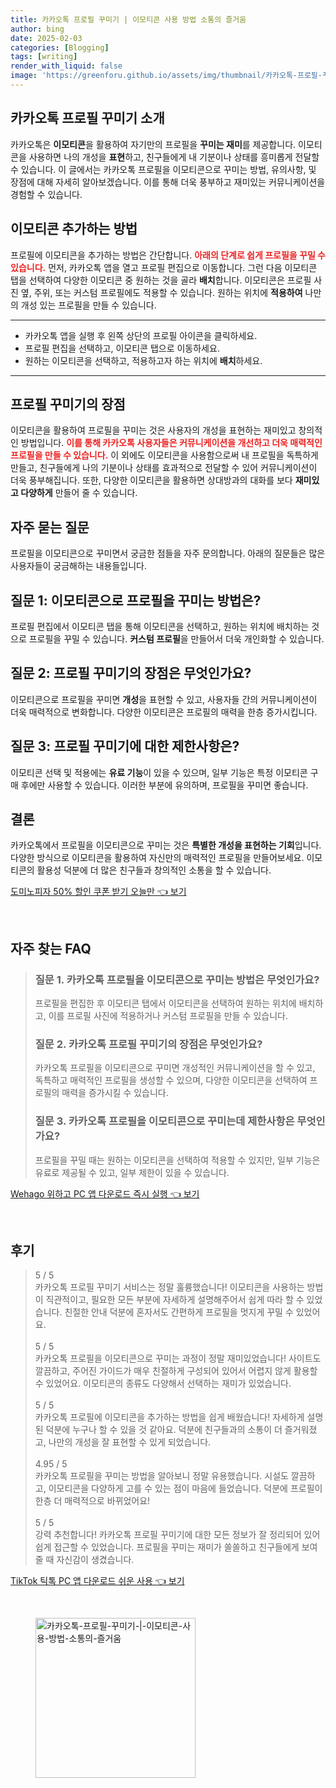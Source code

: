```yaml
---
title: 카카오톡 프로필 꾸미기 | 이모티콘 사용 방법 소통의 즐거움
author: bing
date: 2025-02-03
categories: [Blogging]
tags: [writing]
render_with_liquid: false
image: 'https://greenforu.github.io/assets/img/thumbnail/카카오톡-프로필-꾸미기-|-이모티콘-사용-방법-소통의-즐거움.webp'
---
```



<h2 id='프로필_꾸미기_소개'>카카오톡 프로필 꾸미기 소개</h2>

<p>카카오톡은 <b>이모티콘</b>을 활용하여 자기만의 프로필을 <b>꾸미는 재미</b>를 제공합니다. 이모티콘을 사용하면 나의 개성을 <b>표현</b>하고, 친구들에게 내 기분이나 상태를 흥미롭게 전달할 수 있습니다. 이 글에서는 카카오톡 프로필을 이모티콘으로 꾸미는 방법, 유의사항, 및 장점에 대해 자세히 알아보겠습니다. 이를 통해 더욱 풍부하고 재미있는 커뮤니케이션을 경험할 수 있습니다.</p>

<h2 id='이모티콘_추가하는_방법'>이모티콘 추가하는 방법</h2>

<p>프로필에 이모티콘을 추가하는 방법은 간단합니다. <b><span style="color: #ee2323;">아래의 단계로 쉽게 프로필을 꾸밀 수 있습니다.</span></b> 먼저, 카카오톡 앱을 열고 프로필 편집으로 이동합니다. 그런 다음 이모티콘 탭을 선택하여 다양한 이모티콘 중 원하는 것을 골라 <b>배치</b>합니다. 이모티콘은 프로필 사진 옆, 주위, 또는 커스텀 프로필에도 적용할 수 있습니다. 원하는 위치에 <b>적용하여</b> 나만의 개성 있는 프로필을 만들 수 있습니다.</p>

<hr />

<ul>
    <li>카카오톡 앱을 실행 후 왼쪽 상단의 프로필 아이콘을 클릭하세요.</li>
    <li>프로필 편집을 선택하고, 이모티콘 탭으로 이동하세요.</li>
    <li>원하는 이모티콘을 선택하고, 적용하고자 하는 위치에 <b>배치</b>하세요.</li>
</ul>

<hr />

<h2 id='프로필_꾸미기의_장점'>프로필 꾸미기의 장점</h2>

<p>이모티콘을 활용하여 프로필을 꾸미는 것은 사용자의 개성을 표현하는 재미있고 창의적인 방법입니다. <b><span style="color: #ee2323;">이를 통해 카카오톡 사용자들은 커뮤니케이션을 개선하고 더욱 매력적인 프로필을 만들 수 있습니다.</span></b> 이 외에도 이모티콘을 사용함으로써 내 프로필을 독특하게 만들고, 친구들에게 나의 기분이나 상태를 효과적으로 전달할 수 있어 커뮤니케이션이 더욱 풍부해집니다. 또한, 다양한 이모티콘을 활용하면 상대방과의 대화를 보다 <b>재미있고 다양하게</b> 만들어 줄 수 있습니다.</p>

<h2 id='자주_묻는_질문'>자주 묻는 질문</h2>

<p>프로필을 이모티콘으로 꾸미면서 궁금한 점들을 자주 문의합니다. 아래의 질문들은 많은 사용자들이 궁금해하는 내용들입니다.</p>

<h2 id='질문_1'>질문 1: 이모티콘으로 프로필을 꾸미는 방법은?</h2>

<p>프로필 편집에서 이모티콘 탭을 통해 이모티콘을 선택하고, 원하는 위치에 배치하는 것으로 프로필을 꾸밀 수 있습니다. <b>커스텀 프로필</b>을 만들어서 더욱 개인화할 수 있습니다.</p>

<h2 id='질문_2'>질문 2: 프로필 꾸미기의 장점은 무엇인가요?</h2>

<p>이모티콘으로 프로필을 꾸미면 <b>개성</b>을 표현할 수 있고, 사용자들 간의 커뮤니케이션이 더욱 매력적으로 변화합니다. 다양한 이모티콘은 프로필의 매력을 한층 증가시킵니다.</p>

<h2 id='질문_3'>질문 3: 프로필 꾸미기에 대한 제한사항은?</h2>

<p>이모티콘 선택 및 적용에는 <b>유료 기능</b>이 있을 수 있으며, 일부 기능은 특정 이모티콘 구매 후에만 사용할 수 있습니다. 이러한 부분에 유의하며, 프로필을 꾸미면 좋습니다.</p>

<h2 id='결론'>결론</h2>

<p>카카오톡에서 프로필을 이모티콘으로 꾸미는 것은 <b>특별한 개성을 표현하는 기회</b>입니다. 다양한 방식으로 이모티콘을 활용하여 자신만의 매력적인 프로필을 만들어보세요. 이모티콘의 활용성 덕분에 더 많은 친구들과 창의적인 소통을 할 수 있습니다.</p>


<p><a class="click-button" title="도미노피자 50% 할인 쿠폰 받기 오늘만" href="https://greenforu.github.io/posts/%EB%8F%84%EB%AF%B8%EB%85%B8%ED%94%BC%EC%9E%90-50-%ED%95%A0%EC%9D%B8-%EC%BF%A0%ED%8F%B0-%EB%B0%9B%EA%B8%B0-%EC%98%A4%EB%8A%98%EB%A7%8C/" rel="dofollow">도미노피자 50% 할인 쿠폰 받기 오늘만 👈 보기</a></p><br>
<h2 id='자주_찾는_FAQ'>자주 찾는 FAQ</h2>
<div itemscope="" itemtype="https://schema.org/FAQPage"> 
<blockquote> 
<div itemscope="" itemprop="mainEntity" itemtype="https://schema.org/Question"> 
<h3 itemprop="name">질문 1. 카카오톡 프로필을 이모티콘으로 꾸미는 방법은 무엇인가요?</h3> 
<div itemscope="" itemprop="acceptedAnswer" itemtype="https://schema.org/Answer"> 
<span itemprop="text"> 
<p>프로필을 편집한 후 이모티콘 탭에서 이모티콘을 선택하여 원하는 위치에 배치하고, 이를 프로필 사진에 적용하거나 커스텀 프로필을 만들 수 있습니다.</p> 
</span> 
</div> 
</div> 

<div itemscope="" itemprop="mainEntity" itemtype="https://schema.org/Question"> 
<h3 itemprop="name">질문 2. 카카오톡 프로필 꾸미기의 장점은 무엇인가요?</h3> 
<div itemscope="" itemprop="acceptedAnswer" itemtype="https://schema.org/Answer"> 
<span itemprop="text"> 
<p>카카오톡 프로필을 이모티콘으로 꾸미면 개성적인 커뮤니케이션을 할 수 있고, 독특하고 매력적인 프로필을 생성할 수 있으며, 다양한 이모티콘을 선택하여 프로필의 매력을 증가시킬 수 있습니다.</p> 
</span> 
</div> 
</div> 

<div itemscope="" itemprop="mainEntity" itemtype="https://schema.org/Question"> 
<h3 itemprop="name">질문 3. 카카오톡 프로필을 이모티콘으로 꾸미는데 제한사항은 무엇인가요?</h3> 
<div itemscope="" itemprop="acceptedAnswer" itemtype="https://schema.org/Answer"> 
<span itemprop="text"> 
<p>프로필을 꾸밀 때는 원하는 이모티콘을 선택하여 적용할 수 있지만, 일부 기능은 유료로 제공될 수 있고, 일부 제한이 있을 수 있습니다.</p> 
</span> 
</div> 
</div> 
</blockquote> 
</div>
<p><a class="click-button" title="Wehago 위하고 PC 앱 다운로드 즉시 실행" href="https://greenforu.github.io/posts/Wehago-%EC%9C%84%ED%95%98%EA%B3%A0-PC-%EC%95%B1-%EB%8B%A4%EC%9A%B4%EB%A1%9C%EB%93%9C-%EC%A6%89%EC%8B%9C-%EC%8B%A4%ED%96%89/" rel="dofollow">Wehago 위하고 PC 앱 다운로드 즉시 실행 👈 보기</a></p><br>
<h2 id='후기'>후기</h2>
<div itemscope itemtype="https://schema.org/Product">
  <blockquote>
  <div itemprop="review" itemscope itemtype="https://schema.org/Review">
      <div itemprop="reviewRating" itemscope itemtype="https://schema.org/Rating"> <span itemprop="ratingValue">5</span> / <span itemprop="bestRating">5</span> </div>
      <span itemprop="reviewBody">카카오톡 프로필 꾸미기 서비스는 정말 훌륭했습니다! 이모티콘을 사용하는 방법이 직관적이고, 필요한 모든 부분에 자세하게 설명해주어서 쉽게 따라 할 수 있었습니다. 친절한 안내 덕분에 혼자서도 간편하게 프로필을 멋지게 꾸밀 수 있었어요.</span>
  </div>
  <br>
  <div itemprop="review" itemscope itemtype="https://schema.org/Review">
      <div itemprop="reviewRating" itemscope itemtype="https://schema.org/Rating"> <span itemprop="ratingValue">5</span> / <span itemprop="bestRating">5</span> </div>
      <span itemprop="reviewBody">카카오톡 프로필을 이모티콘으로 꾸미는 과정이 정말 재미있었습니다! 사이트도 깔끔하고, 주어진 가이드가 매우 친절하게 구성되어 있어서 어렵지 않게 활용할 수 있었어요. 이모티콘의 종류도 다양해서 선택하는 재미가 있었습니다.</span>
  </div>
  <br>
  <div itemprop="review" itemscope itemtype="https://schema.org/Review">
      <div itemprop="reviewRating" itemscope itemtype="https://schema.org/Rating"> <span itemprop="ratingValue">5</span> / <span itemprop="bestRating">5</span> </div>
      <span itemprop="reviewBody">카카오톡 프로필에 이모티콘을 추가하는 방법을 쉽게 배웠습니다! 자세하게 설명된 덕분에 누구나 할 수 있을 것 같아요. 덕분에 친구들과의 소통이 더 즐거워졌고, 나만의 개성을 잘 표현할 수 있게 되었습니다.</span>
  </div>
  <br>
  <div itemprop="review" itemscope itemtype="https://schema.org/Review">
      <div itemprop="reviewRating" itemscope itemtype="https://schema.org/Rating"> <span itemprop="ratingValue">4.95</span> / <span itemprop="bestRating">5</span> </div>
      <span itemprop="reviewBody">카카오톡 프로필을 꾸미는 방법을 알아보니 정말 유용했습니다. 시설도 깔끔하고, 이모티콘을 다양하게 고를 수 있는 점이 마음에 들었습니다. 덕분에 프로필이 한층 더 매력적으로 바뀌었어요!</span>
  </div>
  <br>
  <div itemprop="review" itemscope itemtype="https://schema.org/Review">
      <div itemprop="reviewRating" itemscope itemtype="https://schema.org/Rating"> <span itemprop="ratingValue">5</span> / <span itemprop="bestRating">5</span> </div>
      <span itemprop="reviewBody">강력 추천합니다! 카카오톡 프로필 꾸미기에 대한 모든 정보가 잘 정리되어 있어 쉽게 접근할 수 있었습니다. 프로필을 꾸미는 재미가 쏠쏠하고 친구들에게 보여줄 때 자신감이 생겼습니다.</span>
  </div>
  </blockquote>
</div>
<p><a class="click-button" title="TikTok 틱톡 PC 앱 다운로드 쉬운 사용" href="https://greenforu.github.io/posts/TikTok-%ED%8B%B1%ED%86%A1-PC-%EC%95%B1-%EB%8B%A4%EC%9A%B4%EB%A1%9C%EB%93%9C-%EC%89%AC%EC%9A%B4-%EC%82%AC%EC%9A%A9/" rel="dofollow">TikTok 틱톡 PC 앱 다운로드 쉬운 사용 👈 보기</a></p><br>
<figure class="image"><img src="https://greenforu.github.io/assets/img/thumbnail/카카오톡-프로필-꾸미기-|-이모티콘-사용-방법-소통의-즐거움.webp" alt="카카오톡-프로필-꾸미기-|-이모티콘-사용-방법-소통의-즐거움" width="256" height="256"></figure>
